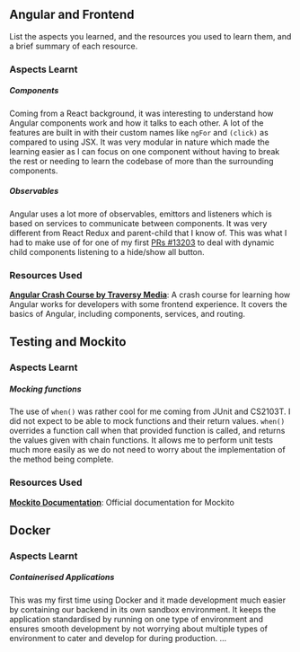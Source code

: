 ## Angular and Frontend

List the aspects you learned, and the resources you used to learn them, and a brief summary of each resource.

### Aspects Learnt

##### Components
Coming from a React background, it was interesting to understand how Angular components work and how it talks to each other. A lot of the features are built in with their custom names like ```ngFor``` and ```(click)``` as compared to using JSX. It was very modular in nature which made the learning easier as I can focus on one component without having to break the rest or needing to learn the codebase of more than the surrounding components.

##### Observables
Angular uses a lot more of observables, emittors and listeners which is based on services to communicate between components. It was very different from React Redux and parent-child that I know of. This was what I had to make use of for one of my first [PRs #13203](https://github.com/TEAMMATES/teammates/pull/13203) to deal with dynamic child components listening to a hide/show all button.

### Resources Used

<strong>[Angular Crash Course by Traversy Media](https://www.youtube.com/watch?v=3dHNOWTI7H8)</strong>: A crash course for learning how Angular works for developers with some frontend experience. It covers the basics of Angular, including components, services, and routing.

## Testing and Mockito

### Aspects Learnt

##### Mocking functions
The use of ```when()``` was rather cool for me coming from JUnit and CS2103T. I did not expect to be able to mock functions and their return values. ```when()``` overrides a function call when that provided function is called, and returns the values given with chain functions. It allows me to perform unit tests much more easily as we do not need to worry about the implementation of the method being complete.

### Resources Used
<strong>[Mockito Documentation](https://javadoc.io/doc/org.mockito/mockito-core/latest/org/mockito/Mockito.html)</strong>: Official documentation for Mockito

## Docker

### Aspects Learnt

##### Containerised Applications
This was my first time using Docker and it made development much easier by containing our backend in its own sandbox environment. It keeps the application standardised by running on one type of environment and ensures smooth development by not worrying about multiple types of environment to cater and develop for during production.
...